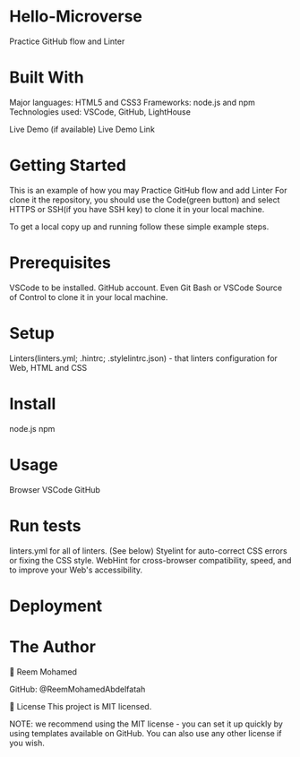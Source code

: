 
# Hello-Microverse
Practice GitHub flow and Linter

# Built With
Major languages: HTML5 and CSS3
Frameworks: node.js and npm
Technologies used: VSCode, GitHub, LightHouse

Live Demo (if available)
Live Demo Link


# Getting Started
This is an example of how you may Practice GitHub flow and add Linter
For clone it the repository, you should use the Code(green button) and select HTTPS or SSH(if you have SSH key) to clone it in your local machine.

To get a local copy up and running follow these simple example steps.

# Prerequisites
VSCode to be installed.
GitHub account.
Even Git Bash or VSCode Source of Control to clone it in your local machine.
# Setup
Linters(linters.yml; .hintrc; .stylelintrc.json) - that linters configuration for Web, HTML and CSS
# Install
node.js
npm
# Usage
Browser
VSCode
GitHub
# Run tests
linters.yml for all of linters. (See below)
Styelint for auto-correct CSS errors or fixing the CSS style.
WebHint for cross-browser compatibility, speed, and to improve your Web's accessibility.
# Deployment

# The Author
👤 Reem Mohamed

GitHub: @ReemMohamedAbdelfatah

📝 License
This project is MIT licensed.

NOTE: we recommend using the MIT license - you can set it up quickly by using templates available on GitHub. You can also use any other license if you wish.